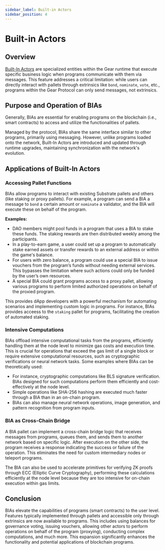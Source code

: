 ```yaml
---
sidebar_label: Built-in Actors
sidebar_position: 4
---
```


# Built-in Actors

## Overview
[Built-In Actors](/docs/build/builtinactors/builtinactors.md) are specialized entities within the Gear runtime that execute specific business logic when programs communicate with them via messages. This feature addresses a critical limitation: while users can directly interact with pallets through extrinsics like `bond`, `nominate`, `vote`, etc., programs within the Gear Protocol can only send messages, not extrinsics.

## Purpose and Operation of BIAs

Generally, BIAs are essential for enabling programs on the blockchain (i.e., smart contracts) to access and utilize the functionalities of pallets. 

Managed by the protocol, BIAs share the same interface similar to other programs, primarily using messaging. However, unlike programs loaded onto the network, Built-In Actors are introduced and updated through runtime upgrades, maintaining synchronization with the network's evolution.

## Applications of Built-In Actors

### Accessing Pallet Functions

BIAs allow programs to interact with existing Substrate pallets and others (like staking or proxy pallets). For example, a program can send a BIA a message to `bond` a certain amount or `nominate` a validator, and the BIA will execute these on behalf of the program.

**Examples:**
- DAO members might pool funds in a program that uses a BIA to stake these funds. The staking rewards are then distributed weekly among the participants.
- In a play-to-earn game, a user could set up a program to automatically stake earned assets or transfer rewards to an external address or within the game's balance.
- For users with zero balance, a program could use a special BIA to issue vouchers from the program’s funds without needing external services. This bypasses the limitation where such actions could only be funded by the user’s own resources.
- A special BIA could grant programs access to a proxy pallet, allowing various programs to perform limited authorized operations on behalf of the proxied program.

This provides dApp developers with a powerful mechanism for automating scenarios and implementing custom logic in programs. For instance, BIAs provides acceess to the `staking` pallet for programs, facilitating the creation of automated staking.

### Intensive Computations
BIAs offload intensive computational tasks from the programs, efficiently handling them at the node level to minimize gas costs and execution time. This is crucial for operations that exceed the gas limit of a single block or require extensive computational resources, such as cryptographic verifications or neural network tasks. Some examples where BIAs can be theoretically used:
- For instance, cryptographic computations like BLS signature verification. BIAs designed for such computations perform them efficiently and cost-effectively at the node level.
- Simple operations like SHA-256 hashing are executed much faster through a BIA than in an on-chain program.
- BIAs can also manage neural network operations, image generation, and pattern recognition from program inputs.

### BIA as Cross-Chain Bridge

A BIA pallet can implement a cross-chain bridge logic that receives messages from programs, queues them, and sends them to another network based on specific logic. After execution on the other side, the program receives a response indicating the success or failure of the operation. This eliminates the need for custom intermediary nodes or teleport programs.

The BIA can also be used to accelerate primitives for verifying ZK proofs through ECC (Elliptic Curve Cryptography), performing these calculations efficiently at the node level because they are too intensive for on-chain execution within gas limits.

## Conclusion
BIAs elevate the capabilities of programs (smart contracts) to the user level. Features typically implemented through pallets and accessible only through extrinsics are now available to programs. This includes using balances for governance voting, issuing vouchers, allowing other actors to perform operations on behalf of the program (proxying), conducting complex computations, and much more. This expansion significantly enhances the functionality and potential applications of blockchain programs.